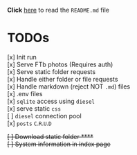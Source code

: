 **Click** [here](README.md) to read the `README.md` file
# TODOs
[x] Init run  
[x] Serve FTb photos (Requires auth)  
[x] Serve static folder requests  
[x] Handle either folder or file requests  
[x] Handle markdown (reject NOT `.md`) files  
[x] .env files  
[x] `sqlite` access using `diesel`  
[x] serve static `css`  
[ ] `diesel` connection pool  
[x] `posts` `C`.`R`.`U`.`D`

~~[ ] Download static folder  ****~~  
~~[ ] System information in index page~~  
